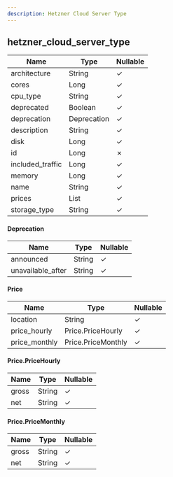 ```yaml
---
description: Hetzner Cloud Server Type
---
```

hetzner_cloud_server_type
-------------------------

| **Name**         | **Type**    | **Nullable** |
| ---------------- | ----------- | ------------ |
| architecture     | String      | &check;      |
| cores            | Long        | &check;      |
| cpu_type         | String      | &check;      |
| deprecated       | Boolean     | &check;      |
| deprecation      | Deprecation | &check;      |
| description      | String      | &check;      |
| disk             | Long        | &check;      |
| id               | Long        | &cross;      |
| included_traffic | Long        | &check;      |
| memory           | Long        | &check;      |
| name             | String      | &check;      |
| prices           | List<Price> | &check;      |
| storage_type     | String      | &check;      |

#### Deprecation
| **Name**          | **Type** | **Nullable** |
| ----------------- | -------- | ------------ |
| announced         | String   | &check;      |
| unavailable_after | String   | &check;      |

#### Price
| **Name**      | **Type**           | **Nullable** |
| ------------- | ------------------ | ------------ |
| location      | String             | &check;      |
| price_hourly  | Price.PriceHourly  | &check;      |
| price_monthly | Price.PriceMonthly | &check;      |

#### Price.PriceHourly
| **Name** | **Type** | **Nullable** |
| -------- | -------- | ------------ |
| gross    | String   | &check;      |
| net      | String   | &check;      |

#### Price.PriceMonthly
| **Name** | **Type** | **Nullable** |
| -------- | -------- | ------------ |
| gross    | String   | &check;      |
| net      | String   | &check;      |
